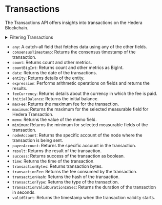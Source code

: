 # Transactions

The Transactions API offers insights into transactions on the Hedera Blockchain.

<details>

<summary>Filtering Transactions</summary>

- `any`: A field that allows filtering data using any of the other fields.
- `date`: Filter by the date of the transaction.
- `entityType`: Filter by entity type.
- `nodeAccount`: Filter by the address of the node.
- `options`: Filter data by sorting, ordering, and constraining.
- `payerAccount`: Filter by a specific account in the transaction.
- `result`: Filter by the result of the transaction.
- `success`: Filter by the success of the transaction.
- `transactionHash`: Filter by the hash of the transaction.

</details>

- `any`: A catch-all field that fetches data using any of the other fields.
- `consensusTimestamp`: Returns the consensus timestamp of the transaction.
- `count`: Returns count and other metrics.
- `countBigInt`: Returns count and other metrics as BigInt.
- `date`: Returns the date of the transactions.
- `entity`: Returns details of the entity.
- `expression`: Performs arithmetic operations on fields and returns the results.
- `feeCurrency`: Returns details about the currency in which the fee is paid.
- `initialBalance`: Returns the initial balance.
- `maxFee`: Returns the maximum fee for the transaction.
- `maximum`: Returns the maximum for the selected measurable field for Hedera Transaction.
- `memo`: Returns the value of the memo field.
- `minimum`: Returns the minimum for selected measurable fields of the transaction.
- `nodeAccount`: Returns the specific account of the node where the transaction is being sent.
- `payerAccount`: Returns the specific account in the transaction.
- `result`: Returns the result of the transaction.
- `success`: Returns success of the transaction as boolean.
- `time`: Returns the time of the transaction.
- `transactionBytes`: Returns transaction bytes.
- `transactionFee`: Returns the fee consumed by the transaction.
- `transactionHash`: Returns the hash of the transaction.
- `transactionType`: Returns the type of the transaction.
- `transactionValidDurationInSec`: Returns the duration of the transaction in seconds.
- `validStart`: Returns the timestamp when the transaction validity starts.